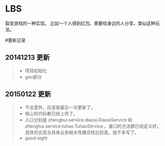LBS
===

裂变游戏的一种实现。
比如一个人得到红包，需要给身边的人分享。类似这种玩法。


#更新记录
## 20141213 更新
>* 项目初始化
>* geo部分

## 20150122 更新
>* 不出意外，应该是最后一次更新了。
>* 核心的代码都已经上传了。
>* 入口分别是 zhenghui.service.diaosi.DiaosiService 和 zhenghui.service.tuhao.TuhaoService 。接口的方法都已经定义好。具体的实现与具体业务相关性耦合性比较高，就不多写了。
>* good night

